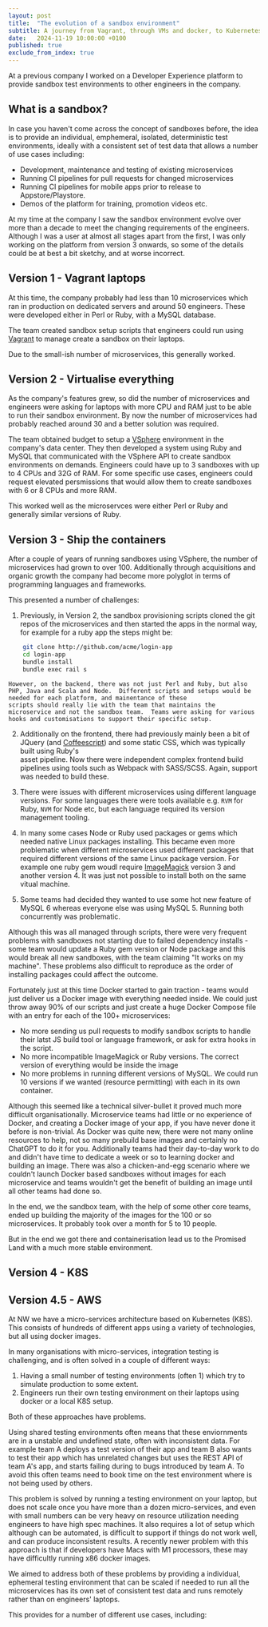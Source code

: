 ```yaml
---
layout: post
title:  "The evolution of a sandbox environment"
subtitle: A journey from Vagrant, through VMs and docker, to Kubernetes
date:   2024-11-19 10:00:00 +0100
published: true
exclude_from_index: true
---
```


At a previous company I worked on a Developer Experience platform to provide sandbox test environments to other engineers in the company.

## What is a sandbox?

In case you haven't come across the concept of sandboxes before, the idea is to provide an individual, emphemeral, isolated, deterministic test environments, ideally with a consistent set of test data that allows a number of use cases including:
* Development, maintenance and testing of existing microservices
* Running CI pipelines for pull requests for changed microservices
* Running CI pipelines for mobile apps prior to release to Appstore/Playstore.
* Demos of the platform for training, promotion videos etc.


At my time at the company I saw the sandbox environment evolve over more than a decade to meet the changing requirements of the engineers.  Although I was a user at almost all stages apart from the first, I was
only working on the platform from version 3 onwards, so some of the details could be at best a bit sketchy, and at worse incorrect.

## Version 1 - Vagrant laptops

At this time, the company probably had less than 10 microservices which ran in production on dedicated servers and around 50 engineers.  These were developed either in Perl or Ruby, with a MySQL database.

The team created sandbox setup scripts that engineers could run using [Vagrant](https://en.wikipedia.org/wiki/Vagrant_(software)) to manage create a sandbox on their laptops.

Due to the small-ish number of microservices, this generally worked.

## Version 2 - Virtualise everything

As the company's features grew, so did the number of microservices and engineers were asking for laptops with more CPU and RAM
just to be able to run their sandbox environment.  By now the number of microservices had probably reached around 30 and a better solution was required.

The team obtained budget to setup a [VSphere](https://en.wikipedia.org/wiki/VMware_vSphere) environment in the company's data center.  They then developed a system using Ruby and MySQL that
communicated with the VSphere API to create sandbox environments on demands.  Engineers could have up to 3 sandboxes with up to 4 CPUs and 32G of RAM.  For some specific use cases, engineers
could request elevated persmissions that would allow them to create sandboxes with 6 or 8 CPUs and more RAM.

This worked well as the microservces were either Perl or Ruby and generally similar versions of Ruby.

## Version 3 - Ship the containers

After a couple of years of running sandboxes using VSphere, the number of microservices had grown to over 100.  Additionally through acquisitions and organic growth the company had become more polyglot in terms of programming
languages and frameworks. 

This presented a number of challenges:

1. Previously, in Version 2, the sandbox provisioning scripts cloned the git repos of the microservices and then started the apps in the normal way, for example for a ruby app the steps might be:
```bash
    git clone http://github.com/acme/login-app
    cd login-app
    bundle install
    bundle exec rail s
```
    However, on the backend, there was not just Perl and Ruby, but also PHP, Java and Scala and Node.  Different scripts and setups would be needed for each platform, and mainentance of these
    scripts should really lie with the team that maintains the microservice and not the sandbox team.  Teams were asking for various hooks and customisations to support their specific setup.

2. Additionally on the frontend, there had previously mainly been a bit of JQuery (and [Coffeescript](https://en.wikipedia.org/wiki/CoffeeScript)) and some static CSS, which was typically built using Ruby's  
   asset pipeline.  Now there were independent complex frontend build pipelines using tools such as Webpack with SASS/SCSS.  Again, support was needed to build these.

3. There were issues with different microservices using different language versions.  For some languages there were tools available e.g. `RVM` for Ruby, `NVM` for Node etc, but each language required its
   version management tooling.

4. In many some cases Node or Ruby used packages or gems which needed native Linux packages installing.  This became even more problematic when different microservices used different packages that required
   different versions of the same Linux package version. For example one ruby gem woudl require [ImageMagick](https://en.wikipedia.org/wiki/ImageMagick) version 3 and another version 4.  It was just not possible
   to install both on the same vitual machine.

5. Some teams had decided they wanted to use some hot new feature of MySQL 6 whereas everyone else was using MySQL 5.  Running both concurrently was problematic.

Although this was all managed through scripts, there were very frequent problems with sandboxes not starting due to failed dependency installs - some team would update a Ruby gem version or Node package and
this would break all new sandboxes, with the team claiming "It works on my machine".  These problems also difficult to reproduce as the order of installing packages could affect the outcome.

Fortunately just at this time Docker started to gain traction - teams would just deliver us a Docker image with everything needed inside. We could just throw away 90% of our scripts and just create a huge Docker Compose file with an entry for each of the 100+ microservices:

* No more sending us pull requests to modify sandbox scripts to handle their latst JS build tool or language framework, or ask for extra hooks in the script.
* No more incompatible ImageMagick or Ruby versions.  The correct version of everything would be inside the image
* No more problems in running different versions of MySQL.  We could run 10 versions if we wanted (resource permitting) with each in its own container.


Although this seemed like a technical silver-bullet it proved much more difficult organisationally.  Microservice teams had little or no experience of Docker, and
creating a Docker image of your app, if you have never done it before is non-trivial.  As Docker was quite new, there were not many online resources to help, not
so many prebuild base images and certainly no ChatGPT to do it for you.  Additionally teams had their day-to-day work to do and didn't have time to dedicate a week
or so to learning docker and building an image.  There was also a chicken-and-egg scenario where we couldn't launch Docker based sandboxes without images for each
microservice and teams wouldn't get the benefit of building an image until all other teams had done so.

In the end, we the sandbox team, with the help of some other core teams, ended up building the majority of the images for the 100 or so microservices.  It probably took
over a month for 5 to 10 people.

But in the end we got there and containerisation lead us to the Promised Land with a much more stable environment.


## Version 4 - K8S

## Version 4.5 - AWS










At NW we have a micro-services architecture based on Kubernetes (K8S).  This consists of hundreds of different apps using a variety of technologies, but all using docker images.

In many organisations with micro-services, integration testing is challenging, and is often solved in a couple of different ways:
1. Having a small number of testing environments (often 1) which try to simulate production to some extent.
2. Engineers run their own testing environment on their laptops using docker or a local K8S setup.

Both of these approaches have problems.

Using shared testing environments often means that these enviornments are in a unstable and undefined state, often with inconsistent data.  For example team A deploys a test version of their app and team B also wants to test their app which has unrelated changes but uses the REST API of team A's app, and starts failing during to bugs introduced by team A.  To avoid this often teams need to book time on the test environment where is not being used by others.

This problem is solved by running a testing environment on your laptop, but does not scale once you have more than a dozen micro-services, and even with small numbers can be very heavy on resource utilization needing engineers to have high spec machines.  It also requires a lot of setup which although can be automated, is difficult to support if things do not work well, and can produce inconsistent results.  A recently newer problem with this approach is that if developers have Macs with M1 processors, these may have difficultly running x86 docker images.

We aimed to address both of these problems by providing a individual, ephemeral testing environment that can be scaled if needed to run all the microservices has its own set of consistent test data and runs remotely rather than on engineers' laptops.

This provides for a number of different use cases, including:

